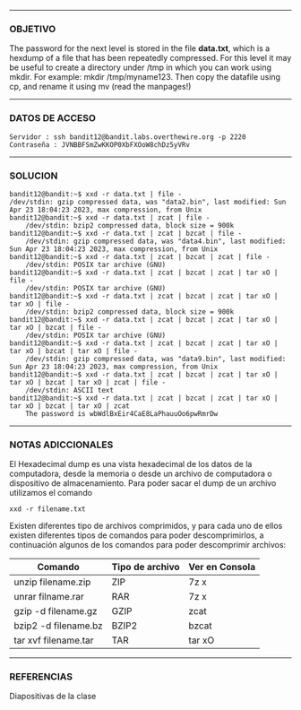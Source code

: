 ----
### OBJETIVO 
The password for the next level is stored in the file **data.txt**, which is a hexdump of a file that has been repeatedly compressed. For this level it may be useful to create a directory under /tmp in which you can work using mkdir. For example: mkdir /tmp/myname123. Then copy the datafile using cp, and rename it using mv (read the manpages!)

---
### DATOS DE ACCESO
	Servidor : ssh bandit12@bandit.labs.overthewire.org -p 2220
	Contraseña : JVNBBFSmZwKKOP0XbFXOoW8chDz5yVRv

---
### SOLUCION
	bandit12@bandit:~$ xxd -r data.txt | file -
	/dev/stdin: gzip compressed data, was "data2.bin", last modified: Sun Apr 23 18:04:23 2023, max compression, from Unix
	bandit12@bandit:~$ xxd -r data.txt | zcat | file -
		/dev/stdin: bzip2 compressed data, block size = 900k
	bandit12@bandit:~$ xxd -r data.txt | zcat | bzcat | file -
		/dev/stdin: gzip compressed data, was "data4.bin", last modified: Sun Apr 23 18:04:23 2023, max compression, from Unix
	bandit12@bandit:~$ xxd -r data.txt | zcat | bzcat | zcat | file -
		/dev/stdin: POSIX tar archive (GNU)
	bandit12@bandit:~$ xxd -r data.txt | zcat | bzcat | zcat | tar xO | file -
		/dev/stdin: POSIX tar archive (GNU)
	bandit12@bandit:~$ xxd -r data.txt | zcat | bzcat | zcat | tar xO | tar xO | file -
		/dev/stdin: bzip2 compressed data, block size = 900k
	bandit12@bandit:~$ xxd -r data.txt | zcat | bzcat | zcat | tar xO | tar xO | bzcat | file -
		/dev/stdin: POSIX tar archive (GNU)
	bandit12@bandit:~$ xxd -r data.txt | zcat | bzcat | zcat | tar xO | tar xO | bzcat | tar xO | file -
		/dev/stdin: gzip compressed data, was "data9.bin", last modified: Sun Apr 23 18:04:23 2023, max compression, from Unix
	bandit12@bandit:~$ xxd -r data.txt | zcat | bzcat | zcat | tar xO | tar xO | bzcat | tar xO | zcat | file -
		/dev/stdin: ASCII text
	bandit12@bandit:~$ xxd -r data.txt | zcat | bzcat | zcat | tar xO | tar xO | bzcat | tar xO | zcat
		The password is wbWdlBxEir4CaE8LaPhauuOo6pwRmrDw

---
### NOTAS ADICCIONALES

El Hexadecimal dump es una vista hexadecimal de los datos de la computadora, desde la memoria o desde un archivo de computadora o dispositivo de almacenamiento.
Para poder sacar el dump de un archivo utilizamos el comando

	xxd -r filename.txt

Existen diferentes tipo de archivos comprimidos, y para cada uno de ellos existen diferentes tipos de comandos para poder descomprimirlos, a continuación algunos de los comandos para poder descomprimir archivos:

| Comando | Tipo de archivo | Ver en Consola|
| - |- | - |
| unzip filename.zip | ZIP| 7z x
| unrar filname.rar | RAR | 7z x
|gzip -d filename.gz | GZIP| zcat
|bzip2 -d filename.bz| BZIP2| bzcat
| tar xvf filename.tar | TAR | tar xO


---
### REFERENCIAS

Diapositivas de la clase